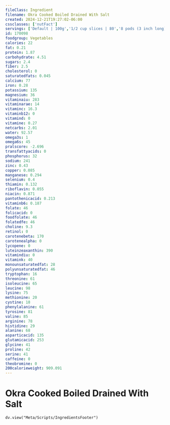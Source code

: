 ```yaml
---
fileClass: Ingredient
filename: Okra Cooked Boiled Drained With Salt
created: 2024-12-21T19:27:02-06:00
cssclasses: ['nutFact']
servings: ['Default | 100g','1/2 cup slices | 80','8 pods (3 inch long) | 85']
id: 170098
foodgroup: Vegetables
calories: 22
fat: 0.21
protein: 1.87
carbohydrate: 4.51
sugars: 2.4
fiber: 2.5
cholesterol: 0
saturatedfats: 0.045
calcium: 77
iron: 0.28
potassium: 135
magnesium: 36
vitaminaiu: 283
vitaminarae: 14
vitaminc: 16.3
vitaminb12: 0
vitamind: 0
vitamine: 0.27
netcarbs: 2.01
water: 92.57
omega3s: 1
omega6s: 45
pralscore: -2.696
transfattyacids: 0
phosphorus: 32
sodium: 241
zinc: 0.43
copper: 0.085
manganese: 0.294
selenium: 0.4
thiamin: 0.132
riboflavin: 0.055
niacin: 0.871
pantothenicacid: 0.213
vitaminb6: 0.187
folate: 46
folicacid: 0
foodfolate: 46
folatedfe: 46
choline: 9.3
retinol: 0
carotenebeta: 170
carotenealpha: 0
lycopene: 0
luteinzeaxanthin: 390
vitamindiu: 0
vitamink: 40
monounsaturatedfat: 28
polyunsaturatedfat: 46
tryptophan: 16
threonine: 61
isoleucine: 65
leucine: 98
lysine: 75
methionine: 20
cystine: 18
phenylalanine: 61
tyrosine: 81
valine: 85
arginine: 78
histidine: 29
alanine: 68
asparticacid: 135
glutamicacid: 253
glycine: 41
proline: 42
serine: 41
caffeine: 0
theobromine: 0
200calorieweight: 909.091
---
```


# Okra Cooked Boiled Drained With Salt

```dataviewjs
dv.view("Meta/Scripts/IngredientsFooter")
```
